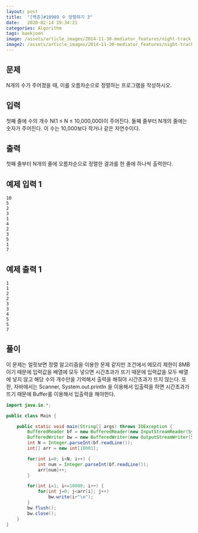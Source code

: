 ```yaml
---
layout: post
title:  "[백준]#10989 수 정렬하기 3"
date:   2020-02-14 19:34:21
categories: Algorithm
tags: baekjoon
image: /assets/article_images/2014-11-30-mediator_features/night-track.JPG
image2: /assets/article_images/2014-11-30-mediator_features/night-track-mobile.JPG
---
```


문제
--------------------

N개의 수가 주어졌을 때, 이를 오름차순으로 정렬하는 프로그램을 작성하시오.

입력
---------------------------

첫째 줄에 수의 개수 N(1 ≤ N ≤ 10,000,000)이 주어진다. 둘째 줄부터 N개의 줄에는 숫자가 주어진다. 이 수는 10,000보다 작거나 같은 자연수이다.

출력
----------------

첫째 줄부터 N개의 줄에 오름차순으로 정렬한 결과를 한 줄에 하나씩 출력한다.

예제 입력 1 
----------------------

```
10
5
2
3
1
4
2
3
5
1
7
```

예제 출력 1 
------------------------

```
1
1
2
2
3
3
4
5
5
7
```

풀이
--------------------------

이 문제는 얼핏보면 정렬 알고리즘을 이용한 문제 같지만 조건에서 메모리 제한이 8MB이기 때문에 입력값을 배열에 모두 넣으면 시간초과가 뜨기 때문에
입력값을 모두 배열에 넣지 않고 해당 수의 개수만을 기억해서 출력을 해줘야 시간초과가 뜨지 않는다. 또한, 자바에서는 Scanner, System.out.println 을 이용해서
입출력을 하면 시간초과가 뜨기 때문에 Buffer를 이용해서 입출력을 해야한다.

```java
import java.io.*;

public class Main {

    public static void main(String[] args) throws IOException {
        BufferedReader bf = new BufferedReader(new InputStreamReader(System.in));
        BufferedWriter bw = new BufferedWriter(new OutputStreamWriter(System.out));
        int N = Integer.parseInt(bf.readLine());
        int[] arr = new int[10001];

        for(int i=0; i<N; i++) {
            int num = Integer.parseInt(bf.readLine());
            arr[num]++;
        }

        for(int i=1; i<=10000; i++) {
            for(int j=0; j<arr[i]; j++)
                bw.write(i+"\n");
        }
        bw.flush();
        bw.close();
    }
}
```
